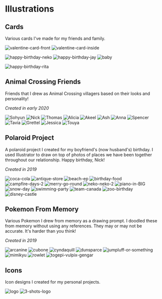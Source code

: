 # Illustrations

## Cards

Various cards I've made for my friends and family.

![valentine-card-front](images/illustrations/cards/valentines-front.png ':size=39%')
![valentine-card-inside](images/illustrations/cards/valentines-inside.png ':size=60%')

![happy-birthday-neko](images/illustrations/cards/happy-birthday-neko.png ':size=32%')
![happy-birthday-jay](images/illustrations/cards/happy-birthday-jay.png ':size=32%')
![baby](images/illustrations/cards/baby.png ':size=32%')

![happy-birthday-rita](images/illustrations/cards/happy-birthday-rita.png)

## Animal Crossing Friends

Friends that I drew as Animal Crossing villagers based on their looks and personality!

_Created in early 2020_

![Sohyun](images/illustrations/ac-friends/Sohyun.png ':size=49%')
![Nick](images/illustrations/ac-friends/Nick.png ':size=49%')
![Thomas](images/illustrations/ac-friends/Thomas.png ':size=24%')
![Alicia](images/illustrations/ac-friends/Alicia.png ':size=24%')
![Akeel](images/illustrations/ac-friends/Akeel.png ':size=24%')
![Ash](images/illustrations/ac-friends/Ash.png ':size=24%')
![Anna](images/illustrations/ac-friends/Anna.png ':size=24%')
![Spencer](images/illustrations/ac-friends/Spencer.png ':size=24%')
![Tavia](images/illustrations/ac-friends/Tavia.png ':size=24%')
![Grettel](images/illustrations/ac-friends/Grettel.png ':size=24%')
![Jessica](images/illustrations/ac-friends/Jessica.png ':size=24%')
![Touya](images/illustrations/ac-friends/Touya.png ':size=24%')

## Polaroid Project

A polaroid project I created for my boyfriend's (now husband's) birthday. I used Illustrator to draw on top of photos of places we have been together throughout our relationship. Happy birthday, Nick!

_Created in 2019_

![coca-cola](images/illustrations/polaroid/coca-cola.png)
![antique-store](images/illustrations/polaroid/antique-store.png ':size=24%')
![beach-ep](images/illustrations/polaroid/beach-ep.png ':size=24%')
![birthday-food](images/illustrations/polaroid/birthday-food.png ':size=24%')
![campfire-days-2](images/illustrations/polaroid/campfire-days-2.png ':size=24%')
![merry-go-round](images/illustrations/polaroid/merry-go-round.png ':size=24%')
![neko-neko-2](images/illustrations/polaroid/neko-neko-2.png ':size=24%')
![piano-in-BIG](images/illustrations/polaroid/piano-in-BIG.png ':size=24%')
![snow-day](images/illustrations/polaroid/snow-day.png ':size=24%')
![swimming-party](images/illustrations/polaroid/swimming-party.png ':size=24%')
![team-canada](images/illustrations/polaroid/team-canada.png ':size=24%')
![zoo-birthday](images/illustrations/polaroid/zoo-birthday.png ':size=24%')
![disney-castle](images/illustrations/polaroid/disney-castle.png ':size=24%')

## Pokemon From Memory

Various Pokemon I drew from memory as a drawing prompt. I doodled these from memory without using any references. They may or may not be accurate. It's harder than you think!

_Created in 2019_

![arcanine](images/illustrations/pokemon/arcanine.png ':size=24%')
![cubone](images/illustrations/pokemon/cubone.png ':size=24%')
![cyndaquill](images/illustrations/pokemon/cyndaquill.png ':size=24%')
![dunsparce](images/illustrations/pokemon/dunsparce.png ':size=24%')
![jumpluff-or-something](images/illustrations/pokemon/jumpluff-or-something.png ':size=24%')
![mimikyu](images/illustrations/pokemon/mimikyu.png ':size=24%')
![rowlet](images/illustrations/pokemon/rowlet.png ':size=24%')
![togepi-vulpix-gengar](images/illustrations/pokemon/togepi-vulpix-gengar.png ':size=24%')

## Icons

Icon designs I created for my personal projects.

![logo](images/logo.png ':size=49%')
![3-shots-logo](images/illustrations/icons/3-shots.png ':size=49%')
